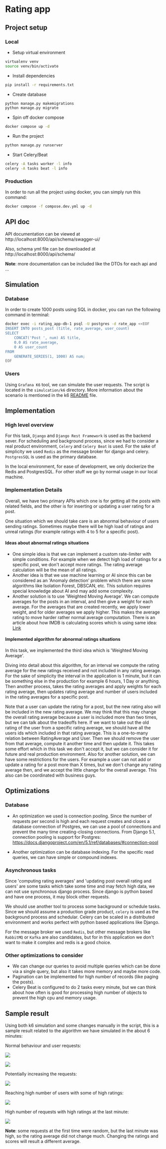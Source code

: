 # Rating app

## Project setup

### Local

- Setup virtual environment

```bash
virtualenv venv
source venv/bin/activate
```

- Install dependencies
```bash
pip install -r requirements.txt
```

- Create database
```bash
python manage.py makemigrations
python manage.py migrate
```

- Spin off docker compose
```bash
docker compose up -d
```

- Run the project
```bash
python manage.py runserver
```

- Start Celery/Beat
```bash
celery -A tasks worker -l info
celery -A tasks beat -l info
```

### Production
In order to run all the project using docker, you can simply run this command:
```bash
docker compose -f compose.dev.yml up -d
```


## API doc
API documentation can be viewed at http://localhost:8000/api/schema/swagger-ui/

Also, schema yml file can be downloaded at http://localhost:8000/api/schema/

**Note**: more documentation can be included like the DTOs for each api and ...

## Simulation

### Database
In order to create 1000 posts using SQL in docker, you can run the
following command in terminal:
```bash
docker exec -i rating_app-db-1 psql -U postgres -d rate_app <<EOF
INSERT INTO posts_post (title, rate_average, user_count)
SELECT 
    CONCAT('Post ', num) AS title,
    0.0 AS rate_average,
    0 AS user_count
FROM 
    GENERATE_SERIES(1, 1000) AS num;
EOF
```

### Users
Using `Grafana K6` tool, we can simulate the user requests. The script is located in the `simulcation/k6` directory.
More information about the scenario is mentioned in the k6 [README](./simulation/k6/README.md) file.

## Implementation

### High level overview
For this task, `Django` and `Django Rest Framework` is used as the backend sever.
For scheduling and background process, since we had to consider a real product environment,
`Celery` and `Celery Beat` is used. For the sake of simplicity we used `Redis` as the message broker
for django and celery. `PostgresSQL` is used as the primary database.

In the local environment, for ease of development, we only dockerize the Redis and PostgresSQL.
For other stuff we go by normal usage in our local machine.

### Implementation Details
Overall, we have two primary APIs which one is for getting all the posts with related fields,
and the other is for inserting or updating a user rating for a post.

One situation which we should take care is an abnormal behaviour of users sending ratings.
Sometimes maybe there will be high load of ratings and unreal ratings (for example ratings with 4 to 5 for a specific post).

#### Ideas about abnormal ratings situations
- One simple idea is that we can implement a custom rate-limiter with simple conditions. For example when we detect high load
of ratings for a specific post, we don't accept more ratings. The rating average calculation will be the mean of all ratings.
- Another idea is that we use machine learning or AI since this can be considered as an 'Anomaly detection' problem which
there are some algorithms like Isolation Forest, DBSCAN, etc. This solution requires special knowledge about AI and may add
some complexity.
- Another solution is to use 'Weighted Moving Average'. We can compute averages for the posts in an interval, and then
give a weight for each average. For the averages that are created recently, we apply lower weight, and for older averages
we apply higher. This makes the average rating to move harder rather normal average computation.
There is an article about how IMDB is calculating scores which is using same idea: [Link](https://medium.com/@Howto101/how-to-determine-imdb-scores-57281a6a194e)

#### Implemented algorithm for abnormal ratings situations
In this task, we implemented the third idea which is 'Weighted Moving Average'.

Diving into detail about this algorithm, for an interval we compute the rating average for the new ratings received and
not included in any rating average. For the sake of simplicity the interval in the application is 1 minute, but it can be
something else in the production for example 6 hours, 1 Day or anything. Then another process, takes the rating averages and
apply weights for each rating average, then updates rating average and number of users included in the rating averages for a specific
post.

Note that a user can update the rating for a post, but the new rating also will be included in the new rating average. We may think
that this may change the overall rating average because a user is included more than two times, but we can talk about the tradeoffs here.
If we want to take out the old rating of the user from a specific rating average, we should have all the users ids which included in that rating
average. This is a one-to-many relation between RatingAverage and User. Then we should remove the user from that average, compute it another time
and then update it. This takes some effort which in this task we don't accept it, but we can consider it for future and real production environment. 
Also for another solution, we can have some restrictions for the users. For example a user can not add or update a rating for a post more than X times,
but we don't change any rating average then, and we accept the little change for the overall average. This also can be coordinated with business guys.

## Optimizations

### Database
- An optimization we used is connection pooling. Since the number of requests per second is high and each request
creates and closes a database connection of Postgres, we can use a pool of connections and prevent the many time creating-closing
connections. From Django 5.1, connection pooling is support for Postgres: https://docs.djangoproject.com/en/5.1/ref/databases/#connection-pool

- Another optimization can be database indexing. For the specific read queries, we can have simple or compound indexes.

### Asynchronous tasks
Since 'computing rating averages' and 'updating post overall rating and users' are some tasks which take some time and 
may fetch high data, we can not use synchronous django process. Since django is python based and have one process,
it may block other requests.

We should use another tool to process some background or schedule tasks. Since we should assume a production grade product,
`celery` is used as the background process and schedular. Celery can be scaled in a distributed environment and works perfect with
python based applications like Django.

For the message broker we used `Redis`, but other message brokers like `RabbitMQ` or `Kafka` are also
candidates, but for in this application we don't want to make it complex and redis is a good choice.

### Other optimizations to consider
- We can change our queries to avoid multiple queries which can be done via a single query, but also it takes more memory and
maybe more code.
- Pagination can be implemented for high number of records (like paging the posts).
- Celery Beat is configured to do 2 tasks every minute, but we can think about how often is good for processing high number of objects to
prevent the high cpu and memory usage.

## Sample result
Using both k6 simulation and some changes manually in the script, this is a sample result related to the algorithm we have
simulated in the about 6 minutes:

Normal behaviour and user requests:

![](./assets/1.jpg)

![](./assets/2.jpg)

Potentially increasing the requests:

![](./assets/3.jpg)

Reaching high number of users with some of high ratings:

![](./assets/4.jpg)

High number of requests with high ratings at the last minute:

![](./assets/5.jpg)

**Note**: some requests at the first time were random, but the last minute was high, so the rating average
did not change much. Changing the ratings and scores will result a different average.